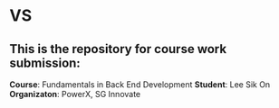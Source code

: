 # VS

## This is the repository for course work submission:

**Course**: Fundamentals in Back End Development
**Student**: Lee Sik On
**Organizaton**: PowerX, SG Innovate

